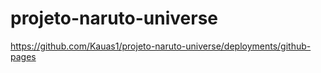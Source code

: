 ﻿# projeto-naruto-universe

https://github.com/Kauas1/projeto-naruto-universe/deployments/github-pages
